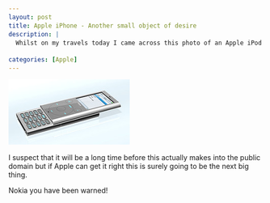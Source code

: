 ```yaml
--- 
layout: post
title: Apple iPhone - Another small object of desire
description: |
  Whilst on my travels today I came across this photo of an Apple iPod phone.  Yes please is all I can say. It seems that the development is not going too well and that an initial release of Q3 2006 may be delayed until 2007. 

categories: [Apple]
---
```

![iPhone][1]

I suspect that it will be a long time before this actually makes into the public domain but if Apple can get it right this is surely going to be the next big thing.

Nokia you have been warned!

 [1]: /images/articles/apple_mobile.jpg "iPhone"
